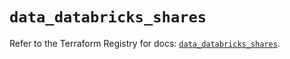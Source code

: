 # `data_databricks_shares`

Refer to the Terraform Registry for docs: [`data_databricks_shares`](https://registry.terraform.io/providers/databricks/databricks/1.40.0/docs/data-sources/shares).
